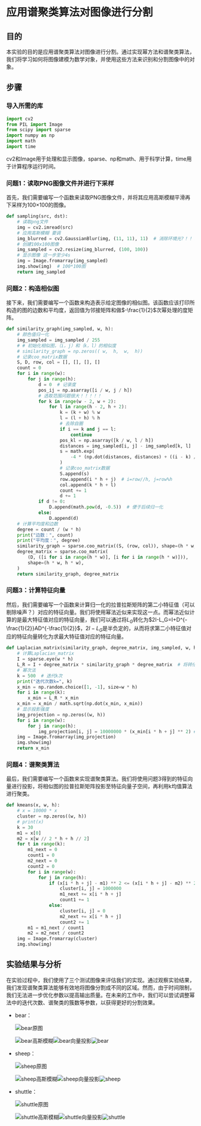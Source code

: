 # 应用谱聚类算法对图像进行分割

## 目的

本实验的目的是应用谱聚类算法对图像进行分割。通过实现幂方法和谱聚类算法，我们将学习如何将图像建模为数学对象，并使用这些方法来识别和分割图像中的对象。

## 步骤

### 导入所需的库

```python
import cv2
from PIL import Image
from scipy import sparse
import numpy as np
import math
import time
```

cv2和Image用于处理和显示图像，sparse、np和math、用于科学计算，time用于计算程序运行时间。

### 问题1：读取PNG图像文件并进行下采样

首先，我们需要编写一个函数来读取PNG图像文件，并将其应用高斯模糊平滑再下采样为100×100的图像。

```python
def sampling(src, dst):
    # 读取png文件
    img = cv2.imread(src)
    # 应用高斯模糊 要调
    img_blurred = cv2.GaussianBlur(img, (11, 11), 11)  # 消除环境光?！！！！！！不然熊右上角是黑的呜呜呜呜-_-
    # 创建100x100图像
    img_sampled = cv2.resize(img_blurred, (100, 100))
    # 显示图像 这一步至少4s
    img = Image.fromarray(img_sampled)
    img.show(img)  # 100*100图
    return img_sampled
```

### 问题2：构造相似图

接下来，我们需要编写一个函数来构造表示给定图像的相似图。该函数应该打印所构造的图的边数和平均度，返回值为邻接矩阵和做$-\frac{1}{2}$次幂处理的度矩阵。

```python
def similarity_graph(img_sampled, w, h):
    # 颜色值归一化
    img_sampled = img_sampled / 255
    # # 初始化相似图，（i，j）和（k，l）的相似度
    # similarity_graph = np.zeros(( w,  h,  w,  h))
    # 记录coo_matrix数据
    S, D, row, col = [], [], [], []
    count = 0
    for i in range(w):
        for j in range(h):
            d = 0  # 记录度
            pos_ij = np.asarray([i / w, j / h])
            # 选取范围问题很大！！！！！
            for k in range(w - 2, w + 2):
                for l in range(h - 2, h + 2):
                    k = (k + w) % w
                    l = (l + h) % h
                    # 去除自圈
                    if i == k and j == l:
                        continue
                    pos_kl = np.asarray([k / w, l / h])
                    distances = img_sampled[i, j] - img_sampled[k, l]
                    s = math.exp(
                        -4 * (np.dot(distances, distances) + ((i - k) / w) ** 2 + ((j - l) / h) ** 2)
                    )
                    # 记录coo_matrix数据
                    S.append(s)
                    row.append(i * h + j)  # i=row//h, j=row%h
                    col.append(k * h + l)
                    count += 1
                    d += 1
            if d != 0:
                D.append(math.pow(d, -0.5))  # 便于后续归一化
            else:
                D.append(d)
    # 计算平均度和边数
    degree = count / (w * h)
    print("边数：", count)
    print("平均度：", degree)
    similarity_graph = sparse.coo_matrix((S, (row, col)), shape=(h * w, h * w))
    degree_matrix = sparse.coo_matrix(
        (D, ([i for i in range(h * w)], [i for i in range(h * w)])),
        shape=(h * w, h * w),
    )
    return similarity_graph, degree_matrix
```

### 问题3：计算特征向量

然后，我们需要编写一个函数来计算归一化的拉普拉斯矩阵的第二小特征值（可以剔除噪声？）对应的特征向量。我们将使用幂法近似来实现这一点。而幂法近似计算的是最大特征值对应的特征向量，我们可以通过将$L_G$转化为$2I-L_G=I+D^{-\frac{1}{2}}AD^{-\frac{1}{2}}$，$2I-L_G$是半负定的，从而将求第二小特征值对应的特征向量转化为求最大特征值对应的特征向量。

```python
def Laplacian_matrix(similarity_graph, degree_matrix, img_sampled, w, h):
    # 计算Laplacian_matrix
    I = sparse.eye(w * h)
    L_R = I + degree_matrix * similarity_graph * degree_matrix  # 将转化为半负定，最大的就是L的第二小的
    # 幂次法
    k = 500  # 迭代k次
    print("迭代次数k=", k)
    x_min = np.random.choice([1, -1], size=w * h)
    for i in range(k):
        x_min = L_R * x_min
    x_min = x_min / math.sqrt(np.dot(x_min, x_min))
    # 显示投影强度
    img_projection = np.zeros((w, h))
    for i in range(w):
        for j in range(h):
            img_projection[i, j] = 10000000 * (x_min[i * h + j] ** 2) # 放大值更好显示
    img = Image.fromarray(img_projection)
    img.show(img)
    return x_min
```

### 问题4：谱聚类算法

最后，我们需要编写一个函数来实现谱聚类算法。我们将使用问题3得到的特征向量进行投影，将相似图的拉普拉斯矩阵投影至特征向量子空间，再利用k均值算法进行聚类。

```python
def kmeans(x, w, h):
    # x = 10000 * x
    cluster = np.zeros((w, h))
    # print(x)
    k = 30
    m1 = x[0]
    m2 = x[w // 2 * h + h // 2]
    for t in range(k):
        m1_next = 0
        count1 = 0
        m2_next = 0
        count2 = 0
        for i in range(w):
            for j in range(h):
                if (x[i * h + j] - m1) ** 2 <= (x[i * h + j] - m2) ** 2:
                    cluster[i, j] = 1000000
                    m1_next += x[i * h + j]
                    count1 += 1
                else:
                    cluster[i, j] = 0
                    m2_next += x[i * h + j]
                    count2 += 1
        m1 = m1_next / count1
        m2 = m2_next / count2
    img = Image.fromarray(cluster)
    img.show(img)
```

## 实验结果与分析

在实验过程中，我们使用了三个测试图像来评估我们的实现。通过观察实验结果，我们发现谱聚类算法能够有效地将图像分割成不同的区域。然而，由于时间限制，我们无法进一步优化参数以提高输出质量。在未来的工作中，我们可以尝试调整幂法中的迭代次数、谱聚类的簇数等参数，以获得更好的分割效果。

- bear：

  ![bear原图](/img/bear.png)
  
  ![bear高斯模糊](/img/bear_blurred.png)![bear向量投影](/img/bear_projection.png)![bear](/img/bear_seg.png)

- sheep：

  ![sheep原图](/img/sheep.png)
  
  ![sheep高斯模糊](/img/sheep_blurred.png)![sheep向量投影](/img/sheep_projection.png)![sheep](/img/sheep_seg.png)

- shuttle：

  ![shuttle原图](/img/shuttle.png)

  ![shuttle高斯模糊](/img/shuttle_blurred.png)![shuttle向量投影](/img/shuttle_projection.png)![shuttle](/img/shuttle_seg.png)
